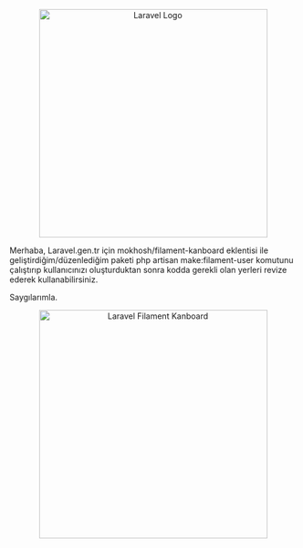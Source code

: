 <p align="center"><a href="https://laravel.com" target="_blank"><img src="https://raw.githubusercontent.com/laravel/art/master/logo-lockup/5%20SVG/2%20CMYK/1%20Full%20Color/laravel-logolockup-cmyk-red.svg" width="400" alt="Laravel Logo"></a></p>

Merhaba, Laravel.gen.tr için mokhosh/filament-kanboard eklentisi ile geliştirdiğim/düzenlediğim paketi php artisan make:filament-user komutunu çalıştırıp kullanıcınızı oluşturduktan sonra kodda gerekli olan yerleri revize ederek kullanabilirsiniz.

Saygılarımla.

<p align="center"><a href="https://instagram.com/mehmet.kucukcelebi" target="_blank"><img src="https://i.hizliresim.com/8uhgubn.png" width="400" alt="Laravel Filament Kanboard"></a></p>

